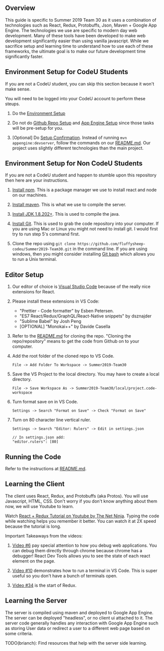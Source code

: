 ## Overview

This guide is specific to Summer 2019 Team 30 as it uses a combination of technologies such as React, Redux, Protobuffs, Json, Maven + Google App Engine. The technologies we use are specific to modern day web development. Many of these tools have been developed to make web development significantly easier than using vanilla javascript. While we sacrifice setup and learning time to understand how to use each of these frameworks, the ultimate goal is to make our future development time significantly faster.

## Environment Setup for CodeU Students

If you are not a CodeU student, you can skip this section because it won't make sense.

You will need to be logged into your CodeU account to perform these steups.

1. Do the [Environment Setup](https://sites.google.com/codeustudents.com/summer2019/week0-codeu-project-setup/environment-setup)

2. Do not do [Github Repo Setup](https://sites.google.com/codeustudents.com/summer2019/week0-codeu-project-setup/github-repo-setup) and [App Engine Setup](https://sites.google.com/codeustudents.com/summer2019/week0-codeu-project-setup/app-engine-setup) since those tasks will be pre-setup for you.

3. [Optional] Do [Setup Confirmation](https://sites.google.com/codeustudents.com/summer2019/week0-codeu-project-setup/setup-confirmation-index-html). Instead of running `mvn appengine:devserver`, follow the commands on our [README.md](https://github.com/fluffysheep-codeu/Summer2019-Team30/blob/master/README.md). Our project uses slightly different technologies than the main project.

## Environment Setup for Non CodeU Students

If you are not a CodeU student and happen to stumble upon this repository then here are your instructions.

1. [Install npm](https://www.npmjs.com/get-npm). This is a package manager we use to install react and node on our machines.

2. [Install maven](https://maven.apache.org/install.html). This is what we use to compile the server.

3. [Install JDK 1.8.202+](https://www.oracle.com/technetwork/java/javase/downloads/jdk8-downloads-2133151.html). This is used to compile the java.

4. [Install Git](https://git-scm.com/book/en/v2/Getting-Started-Installing-Git). This is used to grab the code repository into your computer. If you are using Mac or Linux you might not need to install git. I would first try to run step 5's command first.

5. Clone the repo using `git clone https://github.com/fluffysheep-codeu/Summer2019-Team30.git` in the command line. If you are using windows, then you might consider installing [Git bash](https://gitforwindows.org/) which allows you to run a Unix terminal.

## Editor Setup

1. Our editor of choice is [Visual Studio Code](https://code.visualstudio.com/) because of the really nice extensions for React.

2. Please install these extensions in VS Code:

   - "Prettier - Code formatter" by Esben Petersen.
   - "ES7 React/Redux/GraphQL/React-Native snippets" by dsznajder
   - "Sublime Babel" by Josh Peng
   - [OPTIONAL] "Monokai++" by Davide Casella

3. Refer to the [README.md](https://github.com/fluffysheep-codeu/Summer2019-Team30/blob/master/README.md) for cloning the repo. "Cloning the repo/repository" means to get the code from Github on to your computer.

4. Add the root folder of the cloned repo to VS Code.

   ```
   File -> Add Folder To Workspace -> Summer2019-Team30
   ```

5. Save the VS Project to the local directory. You may have to create a local directory.

   ```
   File -> Save Workspace As -> Summer2019-Team30/local/project.code-workspace
   ```

6. Turn format save on in VS Code.

   ```
   Settings -> Search "Format on Save" -> Check "Format on Save"
   ```

7. Turn on 80 character line vertical ruler.

   ```
   Settings -> Search "Editor: Rulers" -> Edit in settings.json

   // In settings.json add:
   "editor.rulers": [80]
   ```

## Running the Code

Refer to the instructions at [README.md](https://github.com/fluffysheep-codeu/Summer2019-Team30/blob/master/README.md).

## Learning the Client

The client uses React, Redux, and Protobuffs (aka Protos). You will use Javascript, HTML, CSS. Don't worry if you don't know anything about them now, we will use Youtube to learn.

Watch [React + Redux Tutorial on Youtube by The Net Ninja](https://www.youtube.com/playlist?list=PL4cUxeGkcC9ij8CfkAY2RAGb-tmkNwQHG). Typing the code while watching helps you remember it better. You can watch it at 2X speed because the tutorial is long.

Important Takeaways from the videos:

1. [Video #6](https://www.youtube.com/watch?v=-XQ2zCdxw0I&list=PL4cUxeGkcC9ij8CfkAY2RAGb-tmkNwQHG&index=6) pay special attention to how you debug web applications. You can debug them directly through chrome because chrome has a debugger! React Dev Tools allows you to see the state of each react element on the page.

2. [Video #10](https://www.youtube.com/watch?v=5QwNCX3UbXc&list=PL4cUxeGkcC9ij8CfkAY2RAGb-tmkNwQHG&index=11&t=0s) demonstrates how to run a terminal in VS Code. This is super useful so you don't have a bunch of terminals open.

3. [Video #34](https://www.youtube.com/watch?v=HKU24nY8Hsc&list=PL4cUxeGkcC9ij8CfkAY2RAGb-tmkNwQHG&index=35&t=0s) is the start of Redux.

## Learning the Server

The server is compiled using maven and deployed to Google App Engine. The server can be deployed "headless", or no client ui attached to it. The server code generally handles any interaction with Google App Engine such as storing User data or redirect a user to a different web page based on some criteria.

TODO(brianch): Find resources that help with the server side learning.
